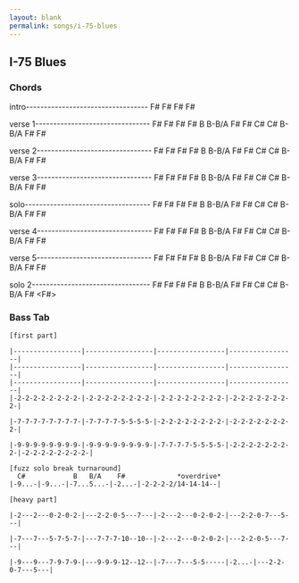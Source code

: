 ```yaml
---
layout: blank
permalink: songs/i-75-blues
---
```


I-75 Blues
----------

### Chords ###

intro----------------------------------
            F#          F#          F#          F#

verse 1--------------------------------
            F#          F#          F#          F#
            B           B-B/A       F#          F#
            C#          C#          B-B/A       F#          F#

verse 2--------------------------------
            F#          F#          F#          F#
            B           B-B/A       F#          F#
            C#          C#          B-B/A       F#          F#

verse 3--------------------------------
            F#          F#          F#          F#
            B           B-B/A       F#          F#
            C#          C#          B-B/A       F#          F#

solo-----------------------------------
            F#          F#          F#          F#
            B           B-B/A       F#          F#
            C#          C#          B-B/A       F#          F#

verse 4--------------------------------
            F#          F#          F#          F#
            B           B-B/A       F#          F#
            C#          C#          B-B/A       F#          F#

verse 5--------------------------------
            F#          F#          F#          F#
            B           B-B/A       F#          F#
            C#          C#          B-B/A       F#          F#
            
solo 2---------------------------------
            F#          F#          F#          F#
            B           B-B/A       F#          F#
            C#          C#          B-B/A       F#         <F#>


### Bass Tab ###

~~~
[first part]

|-----------------|-----------------|-----------------|-----------------|
|-----------------|-----------------|-----------------|-----------------|
|-----------------|-----------------|-----------------|-----------------|
|-2-2-2-2-2-2-2-2-|-2-2-2-2-2-2-2-2-|-2-2-2-2-2-2-2-2-|-2-2-2-2-2-2-2-2-|

|-7-7-7-7-7-7-7-7-|-7-7-7-7-5-5-5-5-|-2-2-2-2-2-2-2-2-|-2-2-2-2-2-2-2-2-|

|-9-9-9-9-9-9-9-9-|-9-9-9-9-9-9-9-9-|-7-7-7-7-5-5-5-5-|-2-2-2-2-2-2-2-2-|-2-2-2-2-2-2-2-2-|

[fuzz solo break turnaround]
  C#            B   B/A    F#             *overdrive*
|-9...-|-9...-|-7...5...-|-2...-|-2-2-2-2/14-14-14--|

[heavy part]

|-2---2---0-2-0-2-|---2-2-0-5---7---|-2---2---0-2-0-2-|---2-2-0-7---5---|

|-7---7---5-7-5-7-|---7-7-7-10--10--|-2---2---0-2-0-2-|---2-2-0-5---7---|

|-9---9---7-9-7-9-|---9-9-9-12--12--|-7---7---5-5-----|-2...-|---2-2-0-7---5---|
~~~